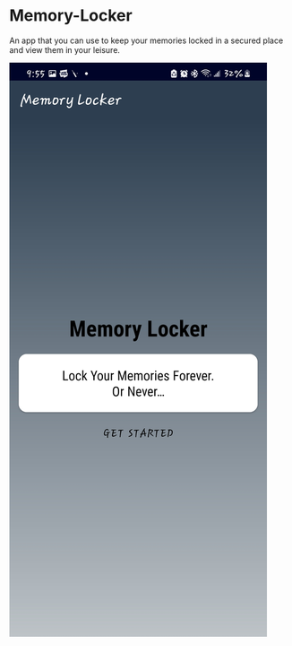 # Memory-Locker
An app that you can use to keep your memories locked in a secured place and view them in your leisure.

![Locker](https://github.com/mufratkarim/Memory-Locker/blob/master/images/memoryLocker%20(2).jpg)
